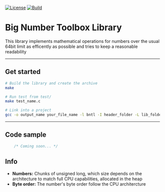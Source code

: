 [![License](https://img.shields.io/github/license/Zambo-dev/big-number-toolbox-library?style=flat-square)](./LICENSE)
[![Build](https://github.com/Zambo-dev/big-number-toolbox-library/actions/workflows/compile.yml/badge.svg)](https://github.com/Zambo-dev/big-number-toolbox-library/actions/workflows/compile.yml)
<!--[![Language grade: C/C++](https://img.shields.io/lgtm/grade/cpp/g/Zambo-dev/big-number-toolbox-library.svg?logo=lgtm&logoWidth=18)](https://lgtm.com/projects/g/Zambo-dev/big-number-toolbox-library/context:cpp)
-->
# Big Number Toolbox Library

This library implements mathematical operations for numbers over the usual 64bit limit as efficently as possible and tries to keep a reasonable readability

---

## Get started
```bash
# Build the library and create the archive
make

# Run test from test/
make test_name.c

# Link into a project
gcc -o output_name your_file_name -l bntl -I header_folder -L lib_folder
```
---

## Code sample
```C
	/* Coming soon... */
```

## Info
- **Numbers:** Chunks of unsigned long, which size depends on the architecture to match full CPU capabilities, allocated in the heap
- **Byte order:** The number's byte order follow the CPU architercture
